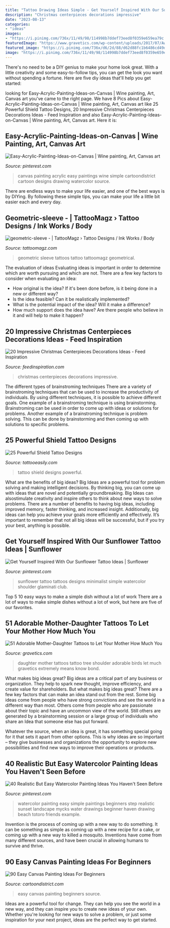 ```yaml
---
title: "Tattoo Drawing Ideas Simple - Get Yourself Inspired With Our Sunflower Tattoo Ideas"
description: "Christmas centerpieces decorations impressive"
date: "2023-08-13"
categories:
- "ideas"
images:
- "https://i.pinimg.com/736x/11/49/98/114998b7ddef73eed8f0359e659ea79c.jpg"
featuredImage: "https://www.gravetics.com/wp-content/uploads/2017/07/Awesome-Tree-With-Birds-On-Shoulder-Mother-Daughter-Tattoo-Idea.jpg"
featured_image: "https://i.pinimg.com/736x/d6/2d/88/d62d88fc1b6486cd49d11cc38ba2f3b2.jpg"
image: "https://i.pinimg.com/736x/11/49/98/114998b7ddef73eed8f0359e659ea79c.jpg"
---
```



There's no need to be a DIY genius to make your home look great. With a little creativity and some easy-to-follow tips, you can get the look you want without spending a fortune. Here are five diy ideas that'll help you get started:  

	

		
looking for Easy-Acrylic-Painting-Ideas-on-Canvas | Wine painting, Art, Canvas art you've came to the right page. We have 8 Pics about Easy-Acrylic-Painting-Ideas-on-Canvas | Wine painting, Art, Canvas art like 25 Powerful Shield Tattoo Designs, 20 Impressive Christmas Centerpieces Decorations Ideas - Feed Inspiration and also Easy-Acrylic-Painting-Ideas-on-Canvas | Wine painting, Art, Canvas art. Here it is:
		
    
## Easy-Acrylic-Painting-Ideas-on-Canvas | Wine Painting, Art, Canvas Art

<img loading=lazy src="https://i.pinimg.com/736x/11/49/98/114998b7ddef73eed8f0359e659ea79c.jpg" onerror="this.onerror=null;this.src='https://tse1.mm.bing.net/th?id=OIP.zEHS0-eqwPueaxtaCJJoJQHaOu&amp;pid=15.1';" alt="Easy-Acrylic-Painting-Ideas-on-Canvas | Wine painting, Art, Canvas art">

_Source: pinterest.com_

>canvas painting acrylic easy paintings wine simple cartoondistrict cartoon designs drawing watercolor source. 

	

There are endless ways to make your life easier, and one of the best ways is by DIYing. By following these simple tips, you can make your life a little bit easier each and every day.

    
## Geometric-sleeve - | TattooMagz › Tattoo Designs / Ink Works / Body

<img loading=lazy src="https://tattoomagz.com/wp-content/uploads/2014/05/geometric-sleeve.jpg" onerror="this.onerror=null;this.src='https://tse3.mm.bing.net/th?id=OIP.7is0Vm4wcmBCnfVxZLsLyQHaJ4&amp;pid=15.1';" alt="geometric-sleeve - | TattooMagz › Tattoo Designs / Ink Works / Body">

_Source: tattoomagz.com_

>geometric sleeve tattoos tattoo tattoomagz geometrical. 

	

The evaluation of ideas
Evaluating ideas is important in order to determine which are worth pursuing and which are not. There are a few key factors to consider when evaluating an idea:
- How original is the idea? If it's been done before, is it being done in a new or different way?
- Is the idea feasible? Can it be realistically implemented?
- What is the potential impact of the idea? Will it make a difference?
- How much support does the idea have? Are there people who believe in it and will help to make it happen?

    
## 20 Impressive Christmas Centerpieces Decorations Ideas - Feed Inspiration

<img loading=lazy src="http://feedinspiration.com/wp-content/uploads/2016/09/Christmas-Centerpieces.jpg" onerror="this.onerror=null;this.src='https://tse2.mm.bing.net/th?id=OIP.nC6K8jsYYSDNjT_qaaaxZQHaLC&amp;pid=15.1';" alt="20 Impressive Christmas Centerpieces Decorations Ideas - Feed Inspiration">

_Source: feedinspiration.com_

>christmas centerpieces decorations impressive. 

	

The different types of brainstroming techniques
There are a variety of brainstroming techniques that can be used to increase the productivity of individuals. By using different techniques, it is possible to achieve different goals. One example of a brainstroming technique is using brainstorming. Brainstroming can be used in order to come up with ideas or solutions for problems. Another example of a brainstroming technique is problem solving. This can be done by brainstorming and then coming up with solutions to specific problems.

    
## 25 Powerful Shield Tattoo Designs

<img loading=lazy src="http://www.tattooeasily.com/wp-content/uploads/2013/06/1313.jpg" onerror="this.onerror=null;this.src='https://tse4.mm.bing.net/th?id=OIP.zbcklhJhCTtK_myoumOyhQHaJ4&amp;pid=15.1';" alt="25 Powerful Shield Tattoo Designs">

_Source: tattooeasily.com_

>tattoo shield designs powerful. 

	

What are the benefits of big ideas?
Big Ideas are a powerful tool for problem solving and making intelligent decisions. By thinking big, you can come up with ideas that are novel and potentially groundbreaking. Big Ideas can alsostimulate creativity and inspire others to think about new ways to solve problems.
There are a number of benefits to having big ideas, including improved memory, faster thinking, and increased insight. Additionally, big ideas can help you achieve your goals more efficiently and effectively. It’s important to remember that not all big ideas will be successful, but if you try your best, anything is possible.

    
## Get Yourself Inspired With Our Sunflower Tattoo Ideas | Sunflower

<img loading=lazy src="https://i.pinimg.com/736x/f2/86/90/f28690b2f630bc542d698dfe1705b973.jpg" onerror="this.onerror=null;this.src='https://tse1.mm.bing.net/th?id=OIP.Ijvby2yrYGty35XCOhj3AQHaLG&amp;pid=15.1';" alt="Get Yourself Inspired With Our Sunflower Tattoo Ideas | Sunflower">

_Source: pinterest.com_

>sunflower tattoo tattoos designs minimalist simple watercolor shoulder glaminati club. 

	

Top 5 10 easy ways to make a simple dish without a lot of work
There are a lot of ways to make simple dishes without a lot of work, but here are five of our favorites.

    
## 51 Adorable Mother-Daughter Tattoos To Let Your Mother How Much You

<img loading=lazy src="https://www.gravetics.com/wp-content/uploads/2017/07/Awesome-Tree-With-Birds-On-Shoulder-Mother-Daughter-Tattoo-Idea.jpg" onerror="this.onerror=null;this.src='https://tse2.mm.bing.net/th?id=OIP.PSe6ahlFuvpyXrfEE3HHoQHaFj&amp;pid=15.1';" alt="51 Adorable Mother-Daughter Tattoos to Let Your Mother How Much You">

_Source: gravetics.com_

>daughter mother tattoos tattoo tree shoulder adorable birds let much gravetics extremely means know bond. 

	

What makes big ideas great?
Big ideas are a critical part of any business or organization. They help to spark new thought, improve efficiency, and create value for shareholders. But what makes big ideas great? There are a few key factors that can make an idea stand out from the rest.
Some big ideas come from people who have strong convictions and see the world in a different way than most. Others come from people who are passionate about their topic and have an uncommon view of the world. Still others are generated by a brainstorming session or a large group of individuals who share an Idea that someone else has put forward.

Whatever the source, when an idea is great, it has something special going for it that sets it apart from other options. This is why ideas are so important – they give businesses and organizations the opportunity to explore new possibilities and find new ways to improve their operations or products.

    
## 40 Realistic But Easy Watercolor Painting Ideas You Haven&#039;t Seen Before

<img loading=lazy src="https://i.pinimg.com/736x/d6/2d/88/d62d88fc1b6486cd49d11cc38ba2f3b2.jpg" onerror="this.onerror=null;this.src='https://tse2.mm.bing.net/th?id=OIP.JmBcqHgvhPaAyiizfhsYewHaJ3&amp;pid=15.1';" alt="40 Realistic But Easy Watercolor Painting Ideas You Haven&#039;t Seen Before">

_Source: pinterest.com_

>watercolor painting easy simple paintings beginners step realistic sunset landscape mycks water drawings beginner haven drawing beach totoro friends example. 

	

Invention is the process of coming up with a new way to do something. It can be something as simple as coming up with a new recipe for a cake, or coming up with a new way to killed a mosquito. Inventions have come from many different sources, and have been crucial in allowing humans to survive and thrive.

    
## 90 Easy Canvas Painting Ideas For Beginners

<img loading=lazy src="http://www.cartoondistrict.com/wp-content/uploads/2017/06/Easy-Canvas-Painting-Ideas-For-Beginners21-1.jpg" onerror="this.onerror=null;this.src='https://tse1.mm.bing.net/th?id=OIP.4OkhfQN4teidQ5dAVEC1JwHaJ4&amp;pid=15.1';" alt="90 Easy Canvas Painting Ideas For Beginners">

_Source: cartoondistrict.com_

>easy canvas painting beginners source. 

	

Ideas are a powerful tool for change. They can help you see the world in a new way, and they can inspire you to create new ideas of your own. Whether you're looking for new ways to solve a problem, or just some inspiration for your next project, ideas are the perfect way to get started.

